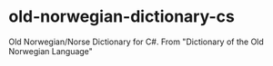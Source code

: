 # old-norwegian-dictionary-cs
Old Norwegian/Norse Dictionary for C#. From "Dictionary of the Old Norwegian Language"
